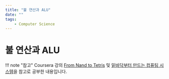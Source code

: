```yaml
---
title: "불 연산과 ALU"
date: ""
tags:
    - Computer Science
---
```


# 불 연산과 ALU

!!! note "참고"
    Coursera 강의 [From Nand to Tetris](https://www.coursera.org/learn/build-a-computer) 및 [밑바닥부터 만드는 컴퓨팅 시스템](http://www.kyobobook.co.kr/product/detailViewKor.laf?ejkGb=KOR&mallGb=KOR&barcode=9788966262427)을 참고로 공부한 내용입니다.